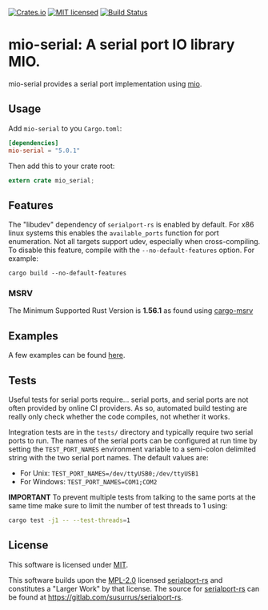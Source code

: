 [![Crates.io][crates-badge]][crates-url]
[![MIT licensed][mit-badge]][mit-url]
[![Build Status][actions-badge]][actions-url]

[crates-badge]: https://img.shields.io/crates/v/mio-serial.svg
[crates-url]: https://crates.io/crates/mio-serial
[mit-badge]: https://img.shields.io/badge/license-MIT-blue.svg
[mit-url]: https://github.com/berkowski/mio-serial/blob/master/LICENSE
[actions-badge]: https://github.com/berkowski/mio-serial/actions/workflows/github-ci.yml/badge.svg
[actions-url]: https://github.com/berkowski/mio-serial/actions?query=workflow%3Agithub-ci+branch%3Amaster

# mio-serial: A serial port IO library MIO.

mio-serial provides a serial port implementation using [mio](https://github.com/carllerche/mio).

## Usage

Add `mio-serial` to you `Cargo.toml`:

```toml
[dependencies]
mio-serial = "5.0.1"
```

Then add this to your crate root:

```rust
extern crate mio_serial;
```

## Features

The "libudev" dependency of `serialport-rs` is enabled by default.  For x86 linux systems this enables the `available_ports` function for port enumeration.
Not all targets support udev, especially when cross-compiling.  To disable this feature, compile with the `--no-default-features` option.  For example:

```
cargo build --no-default-features
```

### MSRV
The Minimum Supported Rust Version is **1.56.1** as found using [cargo-msrv](https://crates.io/crates/cargo-msrv)

## Examples
A few examples can be found [here](https://github.com/berkowski/mio-serial/tree/master/examples).

## Tests
Useful tests for serial ports require... serial ports, and serial ports are not often provided by online CI providers.
As so, automated build testing are really only check whether the code compiles, not whether it works.

Integration tests are in the `tests/` directory and typically require two serial ports to run.
The names of the serial ports can be configured at run time by setting the `TEST_PORT_NAMES` environment variable
to a semi-colon delimited string with the two serial port names.  The default values are:

- For Unix: `TEST_PORT_NAMES=/dev/ttyUSB0;/dev/ttyUSB1`
- For Windows: `TEST_PORT_NAMES=COM1;COM2`

**IMPORTANT** To prevent multiple tests from talking to the same ports at the same time make sure to limit the number
of test threads to 1 using:

```sh
cargo test -j1 -- --test-threads=1
```

## License
This software is licensed under [MIT](https://opensource.org/licenses/MIT).

This software builds upon the [MPL-2.0](https://opensource.org/licenses/MPL-2.0) licensed [serialport-rs](https://gitlab.com/susurrus/serialport-rs) and 
constitutes a "Larger Work" by that license.  The source for [serialport-rs](https://gitlab.com/susurrus/serialport-rs) can be found at https://gitlab.com/susurrus/serialport-rs.
